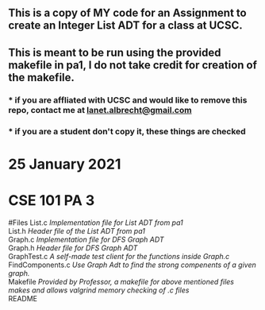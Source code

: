 
## This is a copy of MY code for an Assignment to create an Integer List ADT for a class at UCSC.
## This is meant to be run using the provided makefile in pa1, I do not take credit for creation of the makefile.

### * if you are affliated with UCSC and would like to remove this repo, contact me at lanet.albrecht@gmail.com
### * if you are a student don't copy it, these things are checked

# 25 January 2021
# CSE 101 PA 3

#Files
List.c                *Implementation file for List ADT from pa1 <br />*
List.h                *Header file of the List ADT from pa1  <br />*
Graph.c               *Implementation file for DFS Graph ADT  <br />*
Graph.h               *Header file for DFS Graph ADT  <br />*
GraphTest.c           *A self-made test client for the functions inside Graph.c  <br />*
FindComponents.c      *Use Graph Adt to find the strong compenents of a given  <br />*
                      *graph.  <br />*
Makefile              *Provided by Professor, a makefile for above mentioned files  <br />*
                      *makes and allows valgrind memory checking of .c files  <br />*
README 
